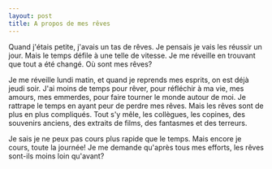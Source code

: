 ```yaml
---
layout: post
title: A propos de mes rêves
---
```


<p>Quand j&#39;étais petite, j&#39;avais un tas de rêves. Je pensais je vais les réussir un jour. Mais le temps défile à une telle de vitesse. Je me réveille en trouvant que tout a été changé. Où sont mes rêves?</p>
<p>Je me réveille lundi matin, et quand je reprends mes esprits, on est déjà jeudi soir. J&#39;ai moins de temps pour rêver, pour réfléchir à ma vie, mes amours, mes emmerdes, pour faire tourner le monde autour de moi. Je rattrape le temps en ayant peur de perdre mes rêves. Mais les rêves sont de plus en plus compliqués. Tout s&#39;y mêle, les collègues, les copines, des souvenirs anciens, des extraits de films, des fantasmes et des terreurs.</p>
<p>Je sais je ne peux pas cours plus rapide que le temps. Mais encore je cours, toute la journée! Je me demande qu&#39;après tous mes efforts, les rêves sont-ils moins loin qu&#39;avant?</p>
